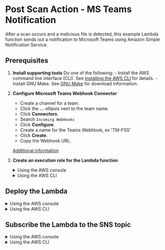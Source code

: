 # Post Scan Action - MS Teams Notification

After a scan occurs and a malicious file is detected, this example Lambda function sends out a notification to Microsoft Teams using Amazon Simple Notification Service.

## Prerequisites

1. **Install supporting tools**
    Do one of the following:
        - Install the AWS command line interface (CLI). See [Installing the AWS CLI](https://docs.aws.amazon.com/cli/latest/userguide/cli-chap-install.html) for details.
        - Install GNU Make. See [GNU Make](https://www.gnu.org/software/make/) for download information.
2. **Configure Microsoft Teams Webhook Connector**
    - Create a channel for a team.
    - Click the **...** ellipsis next to the team name.
    - Click **Connectors**.
    - Search `Incoming WebHooks`
    - Click **Configure**.
    - Create a name for the Teams WebHook, ex 'TM-FSS'
    - Click **Create**.
    - Copy the Webhook URL.

    [Additional information](https://docs.microsoft.com/en-us/microsoftteams/platform/webhooks-and-connectors/how-to/add-incoming-webhook)

3. **Create an execution role for the Lambda function**

    <details>
    <summary>Using the AWS console</summary>

    1. Go to **Services > IAM**.
    2. In the left pane, click **Roles**.
    3. In the main pane, click the **Create role** button.
    4. Under **Select type of trusted entity**:
        - Select the **AWS service** box.
        - Click the  **Lambda** service from the list.
        - Click **Next: Permissions**.
    5. In the search box:
        - Search for `AWSLambdaBasicExecutionRole`.
        - Select its check box.

        - You now have two policies selected.
        - Click **Next: Tags**.
        - (Optional) Enter tags.
        - Click **Next: Review**.
    6. On the **Review** page:
        - In the **Role name** field, enter a name. Example: `FSS_Lambda_Teams_Notification_Role`.
        - Make sure that two policies are listed.
        - Click **Create role**.
    </details>

   <details>
   <summary>Using the AWS CLI</summary>

    1. Enter the following AWS CLI command to create the role:

        `
        LAMBDA_TRUST="{
            \"Version\": \"2012-10-17\",
            \"Statement\": [
                {
                    \"Action\": \"sts:AssumeRole\",
                    \"Effect\": \"Allow\",
                    \"Principal\": {
                        \"Service\": \"lambda.amazonaws.com\"
                    }
                }
            ]
        }"
        `

        `aws iam create-role --role-name <YOUR_FSS_LAMBDA_TEAMS_NOTIFICATION_ROLE> --assume-role-policy-document "${LAMBDA_TRUST}"`

        where `<YOUR_FSS_LAMBDA_TEAMS_NOTIFICATION_ROLE>` is replaced with the name you want to give to the role. Example: `FSS_Lambda_Teams_Notification_Role`.
    2. Attach the `AWSLambdaBasicExecutionRole` managed policy to the role:

        `aws iam attach-role-policy --role-name FSS_Lambda_Teams_Notification_Role --policy-arn arn:aws:iam::aws:policy/service-role/AWSLambdaBasicExecutionRole`
    </details>

## Deploy the Lambda

<details>
<summary>Using the AWS console</summary>

1. **Create function**
    - Go to **Services > Lambda**.
    - Click the **Create function** button.
    - Select the **Author from scratch** box.
    - In the **Function name** field, enter a name. Example: `FSS_Scan_Send_Teams_Notification`.
    - From the **Runtime** drop-down list, select **Python 3.12**.
    - Under **Permissions**, expand **Change default execution role.**
    - Select **Use an existing role**.
    - In the drop-down list, select the execution role you created earlier. Example: `FSS_Lambda_Teams_Notification_Role`.
    - Click **Create function** and leave the page open.
2. **Add function code**
    - Download the Lambda function [handler.py file from GitHub](https://github.com/trendmicro/cloudone-filestorage-plugins/blob/master/post-scan-actions/aws-python-teams-notification/handler.py).
    - On the AWS console page you left open, in the **Function code** section, remove the sample Lambda function code and paste the code from `handler.py`.
    - Click **Save** and leave the page open.
3. **Add environment variables**
    - Scroll to the **Environment variables** section.
    - Click **Edit** (on the right).
    - Click **Add environment variable**
        - In the **Key** field, enter `TEAMS_URL`
        - In the **Value** field, enter the incoming webhook URL that you created to receive the notification
    - Click **Save** to save all variables.
4. **Adjust timeout**
    -  Scroll to the **Basic settings** section.
    -  Click **Edit** (on the right).
    -  Set the **Timeout** to 30 sec.
    -  Click **Save** to save settings.

</details>

<details>
<summary>Using the AWS CLI</summary>

1. Download the Lambda function [handler.py file from GitHub](https://github.com/trendmicro/cloudone-filestorage-plugins/blob/master/post-scan-actions/aws-python-teams-notification/handler.py).
2. In a shell program, create a deployment package:

    `zip <YOUR_ZIP_NAME>.zip handler.py`

    where `<YOUR_ZIP_NAME>` is replaced with the name you want to give your Lambda function. Example: `scan-send-teams-notification`.
3. Create the Lambda function, using backslashes (`\`) to separate the lines, as shown below:

    ```bash
    aws lambda create-function --function-name <YOUR_FSS_SCAN_SEND_TEAMS_NOTIFICATION> \
    --role <YOUR_FSS_LAMBDA_TEAMS_NOTIFICATION_ROLE> \
    --runtime python3.12 \
    --timeout 30 \
    --memory-size 512 \
    --handler handler.lambda_handler \
    --zip-file fileb://<YOUR_ZIP_NAME>.zip \
    --region <YOUR_REGION>
    --environment Variables=\{TEAMS_URL=<YOUR_TEAMS_URL>\}
    ```

- where:
    - `<YOUR_FSS_SCAN_SEND_TEAMS_NOTIFICATION>` is replaced with the name you want to give your Lambda function. Example: `FSS_Scan_Send_Teams_Notification`.
    - `<YOUR_FSS_LAMBDA_TEAMS_NOTIFICATION_ROLE>` is replaced with the ARN of the role you previously created for the Lambda function. You can find the ARN in the AWS console under **Services > IAM > Roles** > your role > **Role ARN** field (at the top). Example: `arn:aws:iam::000000000000:role/FSS_Lambda_Teams_Notification_Role`.
    - `<YOUR_ZIP_NAME>` is replaced with the name of the ZIP file you created earlier. Example: `scan-send-teams-notification`
    - `<YOUR_REGION>` is replaced by the region where the scanning bucket resides
    - `<YOUR_TEAMS_URL>` is replaced with the name of your incomming webhook MSTEAMS URL.
</details>

## Subscribe the Lambda to the SNS topic

<details>
<summary>Using the AWS console</summary>

1. Go to **Services > Lambda**.
2. Search for the Lambda function you created previously. Example: `FSS_Scan_Send_Teams_Notification`
3. Click the link to your Lambda function to view its details.
4. Click **Add trigger** on the left.
5. From the **Trigger configuration** list, select **SNS**.
6. In the **SNS topic** field, enter the SNS topic ARN you found earlier.
7. Click **Add**. Your Lambda is now subscribed to the SNS topic.

</details>

<details>
<summary>Using the AWS CLI</summary>

1. **Find the 'ScanResultTopic' SNS topic ARN**
    - In the AWS console, go to **Services > CloudFormation** > your all-in-one stack > **Resources** > your storage stack > **Resources**.
    - Scroll down to locate the  **ScanResultTopic** Logical ID.
    - Copy the **ScanResultTopic** ARN to a temporary location. Example: `arn:aws:sns:us-east-1:000000000000:FileStorageSecurity-All-In-One-Stack-StorageStack-1IDPU1PZ2W5RN-ScanResultTopic-N8DD2JH1GRKF`
2. **Find the Lambda function ARN**

    📌 The Lamdba function ARN is required only if you plan to use the AWS CLI (as opposed to the console) to subscribe the Lambda to the SNS topic.
    - In the AWS console, go to **Services > Lambda**.
    - Search for the Lambda function you created previously. Example: `FSS_Scan_Send_Teams_Notification`
    - Click the Lambda function link.
    - On the top-left, locate the **ARN**.
    - Copy the ARN to a temporary location. Example: `arn:aws:lambda:us-east-1:000000000000:function:FSS_Scan_Send_Teams_Notification`
    - Enter the following AWS CLI command to subscribe your Lamdba function to the SNS topic:

        `aws sns subscribe --topic-arn <SNS_TOPIC_ARN> --protocol lambda --notification-endpoint <YOUR_LAMBDA_FUNCTION_ARN> --region <YOUR_REGION>`
    - where:
        - `<SNS_TOPIC_ARN>` is replaced with the SNS topic ARN you found earlier.
        - `<YOUR_LAMBDA_FUNCTION_ARN>` is replaced with the Lambda function ARN you found earlier.
        - `<YOUR_REGION>` is replaced by the region where the scanning bucket resides
    - Lastly, grant the SNS service permission to invoke your function.

        `aws lambda add-permission --function-name <FUNCTION_NAME> --region <YOUR_REGION> --statement-id sns --action lambda:InvokeFunction --principal sns.amazonaws.com --source-arn <SNS_TOPIC_ARN>`
    - where:
        - `<FUNCTION_NAME>` is replaced by the name of the Lambda function you created previously. Example: `FSS_Scan_Send_Teams_Notification`
        - `<YOUR_REGION>` is replaced by the region where the scanning bucket resides
        - `<SNS_TOPIC_ARN>` is replaced with the SNS topic ARN you found earlier.

</details>
